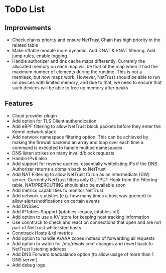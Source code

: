 # ToDo List

## Improvements

- Check chains priority and ensure NetTrust Chain has high priority in the related table
- Make nftable module more dynamic. Add DNAT & SNAT filtering. Add jump rules, enable logging
- Handle authorizer and dns cache maps differently. Currently the allocated memory on each map will be that of the map when it had the maximum number of elements during the runtime. This is not a memleak, but how maps work. However, NetTrust should be able to run on devices with limited memory, and due to that, we need to ensure that such devices will be able to free up memory after peaks

## Features

- Cloud provider plugin
- Add option for TLS Client authendication
- Add eBPF filtering to allow NetTrust block packets before they enter the Kenrel network stack
- Add network namespace filtering option. This can be achieved by making the firewall backend an array and loop over each time a command is executed to handle multipe namespaces
- DNS listen strikes on many invalid/block requests
- Handle IPv6 also
- Add support for reverse queries, essentially whitelisting IPs if the DNS Authorizer returns a domain back to NetTrust
- Add NAT Filtering to allow NetTrust to run as an intermediate (GW) server. Currently NetTrust filters only OUTPUT Hook from the Filtering table. NAT/PREROUTING should also be available soon
- Add metrics capabilities to monitor NetTrust
- Add network statistics (e.g. how many times a host was queried) to allow alerts/notifications on certain events
- Add DNSSec
- Add IPTables Support (iptables-legacy, iptables-nft)
- Add option to use a KV store for keeping host tracking information
- Use conntrack to check and react on connections that open and are not part of NetTrust whitelisted hosts
- Conntrack Hosts & ttl metrics
- Add option to handle A/AAA zones instead of forwarding all requests
- Add option to watch for /etc/resolv.conf changes and revert back to NetTrust listening address
- Add DNS Forward loadbalance option (to allow usage of more than 1 DNS server)
- Add debug logs

